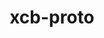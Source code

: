 ---
title: "xcb-proto"
layout: cache
categories: [package, develop-2023-12-17]
meta: {"versions": ["1.15.2"], "compilers": ["gcc@=11.1.0", "gcc@=11.3.0", "gcc@=11.4.0", "gcc@=7.3.1", "gcc@=9.4.0"], "oss": ["amzn2", "ubuntu20.04", "ubuntu22.04"], "platforms": ["linux"], "targets": ["aarch64", "neoverse_n1", "neoverse_v1", "ppc64le", "x86_64_v3"], "stacks": ["aws-isc", "aws-isc-aarch64", "data-vis-sdk", "e4s", "e4s-neoverse_v1", "e4s-power", "e4s-rocm-external", "ml-linux-x86_64-rocm", "root"], "num_specs": 10, "num_specs_by_stack": {"root": 10, "aws-isc-aarch64": 2, "aws-isc": 1, "e4s-neoverse_v1": 1, "e4s-power": 1, "data-vis-sdk": 2, "e4s": 2, "e4s-rocm-external": 1, "ml-linux-x86_64-rocm": 1}}
spec_details: [{"hash": "qtsh57x7isswytpupvcoylukflp3ydke", "compiler": "gcc@=7.3.1", "versions": ["1.15.2"], "os": "amzn2", "platform": "linux", "target": "aarch64", "variants": ["build_system=autotools"], "stacks": ["root", "aws-isc-aarch64"], "size": "-", "tarball": "https://binaries.spack.io/releases/develop-2023-12-17/build_cache/linux-amzn2-aarch64/gcc-7.3.1/xcb-proto-1.15.2/linux-amzn2-aarch64-gcc-7.3.1-xcb-proto-1.15.2-qtsh57x7isswytpupvcoylukflp3ydke.spack"}, {"hash": "vjfohvhblpd3kcynvun6klyypex2tlyq", "compiler": "gcc@=7.3.1", "versions": ["1.15.2"], "os": "amzn2", "platform": "linux", "target": "neoverse_n1", "variants": ["build_system=autotools"], "stacks": ["root", "aws-isc-aarch64"], "size": "-", "tarball": "https://binaries.spack.io/releases/develop-2023-12-17/build_cache/linux-amzn2-neoverse_n1/gcc-7.3.1/xcb-proto-1.15.2/linux-amzn2-neoverse_n1-gcc-7.3.1-xcb-proto-1.15.2-vjfohvhblpd3kcynvun6klyypex2tlyq.spack"}, {"hash": "iypf7xczlh4scfvbkq55ish4pulc7scd", "compiler": "gcc@=7.3.1", "versions": ["1.15.2"], "os": "amzn2", "platform": "linux", "target": "x86_64_v3", "variants": ["build_system=autotools"], "stacks": ["aws-isc", "root"], "size": "-", "tarball": "https://binaries.spack.io/releases/develop-2023-12-17/build_cache/linux-amzn2-x86_64_v3/gcc-7.3.1/xcb-proto-1.15.2/linux-amzn2-x86_64_v3-gcc-7.3.1-xcb-proto-1.15.2-iypf7xczlh4scfvbkq55ish4pulc7scd.spack"}, {"hash": "jd4rr345ycxphrwvlqxshijpizt243az", "compiler": "gcc@=11.4.0", "versions": ["1.15.2"], "os": "ubuntu20.04", "platform": "linux", "target": "neoverse_v1", "variants": ["build_system=autotools"], "stacks": ["root", "e4s-neoverse_v1"], "size": "-", "tarball": "https://binaries.spack.io/releases/develop-2023-12-17/build_cache/linux-ubuntu20.04-neoverse_v1/gcc-11.4.0/xcb-proto-1.15.2/linux-ubuntu20.04-neoverse_v1-gcc-11.4.0-xcb-proto-1.15.2-jd4rr345ycxphrwvlqxshijpizt243az.spack"}, {"hash": "5zb4x6eukxwo6knjyou3cf7zxlzunf6e", "compiler": "gcc@=9.4.0", "versions": ["1.15.2"], "os": "ubuntu20.04", "platform": "linux", "target": "ppc64le", "variants": ["build_system=autotools"], "stacks": ["root", "e4s-power"], "size": "-", "tarball": "https://binaries.spack.io/releases/develop-2023-12-17/build_cache/linux-ubuntu20.04-ppc64le/gcc-9.4.0/xcb-proto-1.15.2/linux-ubuntu20.04-ppc64le-gcc-9.4.0-xcb-proto-1.15.2-5zb4x6eukxwo6knjyou3cf7zxlzunf6e.spack"}, {"hash": "nfcsojlxbsskq4cwyd3u3yrkqpvsxp2d", "compiler": "gcc@=11.1.0", "versions": ["1.15.2"], "os": "ubuntu20.04", "platform": "linux", "target": "x86_64_v3", "variants": ["build_system=autotools"], "stacks": ["root", "data-vis-sdk"], "size": "-", "tarball": "https://binaries.spack.io/releases/develop-2023-12-17/build_cache/linux-ubuntu20.04-x86_64_v3/gcc-11.1.0/xcb-proto-1.15.2/linux-ubuntu20.04-x86_64_v3-gcc-11.1.0-xcb-proto-1.15.2-nfcsojlxbsskq4cwyd3u3yrkqpvsxp2d.spack"}, {"hash": "hwo6nragc5m4ly5zyg46pwakehug7spc", "compiler": "gcc@=11.1.0", "versions": ["1.15.2"], "os": "ubuntu20.04", "platform": "linux", "target": "x86_64_v3", "variants": ["build_system=autotools"], "stacks": ["root", "data-vis-sdk"], "size": "-", "tarball": "https://binaries.spack.io/releases/develop-2023-12-17/build_cache/linux-ubuntu20.04-x86_64_v3/gcc-11.1.0/xcb-proto-1.15.2/linux-ubuntu20.04-x86_64_v3-gcc-11.1.0-xcb-proto-1.15.2-hwo6nragc5m4ly5zyg46pwakehug7spc.spack"}, {"hash": "liejeff4o5ok2czdxjpa5c63pcye55hd", "compiler": "gcc@=11.4.0", "versions": ["1.15.2"], "os": "ubuntu20.04", "platform": "linux", "target": "x86_64_v3", "variants": ["build_system=autotools"], "stacks": ["e4s", "root", "e4s-rocm-external"], "size": "-", "tarball": "https://binaries.spack.io/releases/develop-2023-12-17/build_cache/linux-ubuntu20.04-x86_64_v3/gcc-11.4.0/xcb-proto-1.15.2/linux-ubuntu20.04-x86_64_v3-gcc-11.4.0-xcb-proto-1.15.2-liejeff4o5ok2czdxjpa5c63pcye55hd.spack"}, {"hash": "jwpt47vud3iaknzg3pg6omcp4alcxxgk", "compiler": "gcc@=11.4.0", "versions": ["1.15.2"], "os": "ubuntu20.04", "platform": "linux", "target": "x86_64_v3", "variants": ["build_system=autotools"], "stacks": ["e4s", "root"], "size": "-", "tarball": "https://binaries.spack.io/releases/develop-2023-12-17/build_cache/linux-ubuntu20.04-x86_64_v3/gcc-11.4.0/xcb-proto-1.15.2/linux-ubuntu20.04-x86_64_v3-gcc-11.4.0-xcb-proto-1.15.2-jwpt47vud3iaknzg3pg6omcp4alcxxgk.spack"}, {"hash": "w7atnm5v46klqbiuefyk7x5bp2hjldff", "compiler": "gcc@=11.3.0", "versions": ["1.15.2"], "os": "ubuntu22.04", "platform": "linux", "target": "x86_64_v3", "variants": ["build_system=autotools"], "stacks": ["root", "ml-linux-x86_64-rocm"], "size": "-", "tarball": "https://binaries.spack.io/releases/develop-2023-12-17/build_cache/linux-ubuntu22.04-x86_64_v3/gcc-11.3.0/xcb-proto-1.15.2/linux-ubuntu22.04-x86_64_v3-gcc-11.3.0-xcb-proto-1.15.2-w7atnm5v46klqbiuefyk7x5bp2hjldff.spack"}]
---